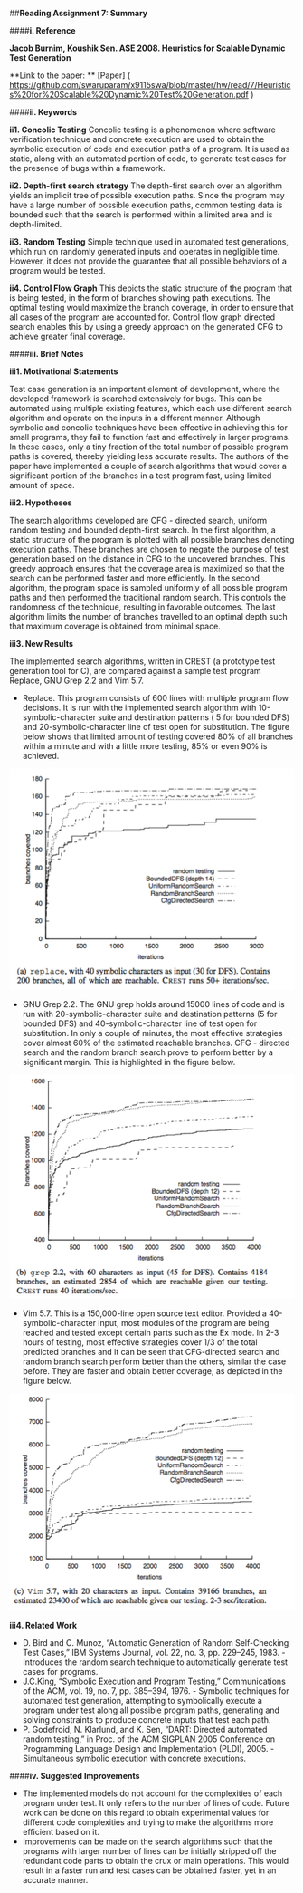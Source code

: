 ##**Reading Assignment 7: Summary**


####**i. Reference**

**Jacob Burnim, Koushik Sen. ASE 2008. Heuristics for Scalable Dynamic Test Generation**

**Link to the paper: ** [Paper] ( https://github.com/swaruparam/x9115swa/blob/master/hw/read/7/Heuristics%20for%20Scalable%20Dynamic%20Test%20Generation.pdf )


####**ii. Keywords**

**ii1. Concolic Testing**
Concolic testing is a phenomenon where software verification technique and concrete execution are used to obtain the symbolic execution of code and execution paths of a program. It is used as static, along with an automated portion of code, to generate test cases for the presence of bugs within a framework.

**ii2. Depth-first search strategy** 
The depth-first search over an algorithm yields an implicit tree of possible execution paths. Since the program may have a large number of possible execution paths, common testing data is bounded such that the search is performed within a limited area and is depth-limited.

**ii3. Random Testing**
Simple technique used in automated test generations, which run on randomly generated inputs and operates in negligible time. However, it does not provide the guarantee that all possible behaviors of a program would be tested.

**ii4. Control Flow Graph**
This depicts the static structure of the program that is being tested, in the form of branches showing path executions. The optimal testing would maximize the branch coverage, in order to ensure that all cases of the program are accounted for. Control flow graph directed search enables this by using a greedy approach on the generated CFG to achieve greater final coverage.


####**iii. Brief Notes**

**iii1. Motivational Statements**

Test case generation is an important element of development, where the developed framework is searched extensively for bugs. This can be automated using multiple existing features, which each use different search algorithm and operate on the inputs in a different manner. Although symbolic and concolic techniques have been effective in achieving this for small programs, they fail to function fast and effectively in larger programs. In these cases, only a tiny fraction of the total number of possible program paths is covered, thereby yielding less accurate results. The authors of the paper have implemented a couple of search algorithms that would cover a significant portion of the branches in a test program fast, using limited amount of space.

**iii2. Hypotheses**

The search algorithms developed are CFG - directed search, uniform random testing and bounded depth-first search. In the first algorithm, a static structure of the program is plotted with all possible branches denoting execution paths. These branches are chosen to negate the purpose of test generation based on the distance in CFG to the uncovered branches. This greedy approach ensures that the coverage area is maximized so that the search can be performed faster and more efficiently. In the second algorithm, the program space is sampled uniformly of all possible program paths and then performed the traditional random search. This controls the randomness of the technique, resulting in favorable outcomes. The last algorithm limits the number of branches travelled to an optimal depth such that maximum coverage is obtained from minimal space.

**iii3. New Results**

The implemented search algorithms, written in CREST (a prototype test generation tool for C), are compared against a sample test program Replace, GNU Grep 2.2 and Vim 5.7.

* Replace. This program consists of 600 lines with multiple program flow decisions. It is run with the implemented search algorithm with 10-symbolic-character suite and destination patterns ( 5 for bounded DFS) and 20-symbolic-character line of test open for substitution. The figure below shows that limited amount of testing covered 80% of all branches within a minute and with a little more testing, 85% or even 90% is achieved.

![result_1](result_1.png) 

* GNU Grep 2.2. The GNU grep holds around 15000 lines of code and is run with 20-symbolic-character suite and destination patterns (5 for bounded DFS) and 40-symbolic-character line of test open for substitution. In only a couple of minutes, the most effective strategies cover almost 60% of the estimated reachable branches. CFG - directed search and the random branch search prove to perform better by a significant margin. This is highlighted in the figure below.

![result_2](result_2.png) 

* Vim 5.7. This is a 150,000-line open source text editor. Provided a 40-symbolic-character input, most modules of the program are being reached and tested except certain parts such as the Ex mode. In 2-3 hours of testing, most effective strategies cover 1/3 of the total predicted branches and it can be seen that CFG-directed search and random branch search perform better than the others, similar the case before. They are faster and obtain better coverage, as depicted in the figure below.

![result_3](result_3.png) 


**iii4. Related Work**

<ul>
<li> D. Bird and C. Munoz, “Automatic Generation of Random Self-Checking Test Cases,” IBM Systems Journal, vol. 22, no. 3, pp. 229–245, 1983. - Introduces the random search technique to automatically generate test cases for programs. </li> 

<li> J.C.King, “Symbolic Execution and Program Testing,” Communications of the ACM, vol. 19, no. 7, pp. 385–394, 1976. - Symbolic techniques for automated test generation, attempting to symbolically execute a program under test along all possible program paths, generating and solving constraints to produce concrete inputs that test each path.  </li> 

<li> P. Godefroid, N. Klarlund, and K. Sen, “DART: Directed automated random testing,” in Proc. of the ACM SIGPLAN 2005 Conference on
Programming Language Design and Implementation (PLDI), 2005. - Simultaneous symbolic execution with concrete executions.  </li>
</ul>


####**iv. Suggested Improvements**

<ul>
<li> The implemented models do not account for the complexities of each program under test. It only refers to the number of lines of code. Future work can be done on this regard to obtain experimental values for different code complexities and trying to make the algorithms more efficient based on it.  </li>

<li> Improvements can be made on the search algorithms such that the programs with larger number of lines can be initially stripped off the redundant code parts to obtain the crux or main operations. This would result in a faster run and test cases can be obtained faster, yet in an accurate manner. </li>

</ul>



